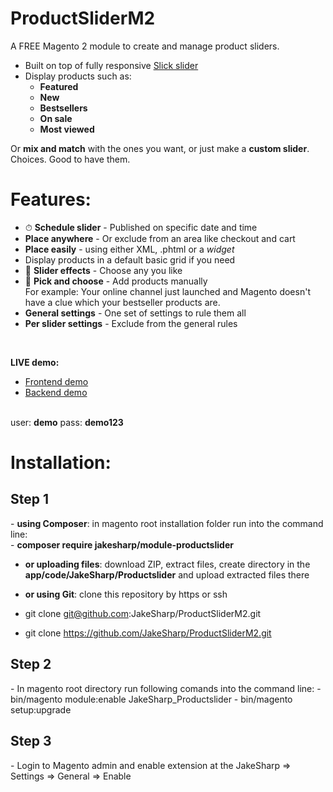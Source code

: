 # ProductSliderM2
A FREE Magento 2 module to create and manage product sliders.

- Built on top of fully responsive <a href="http://kenwheeler.github.io/slick/" target="_blank">Slick slider</a>
- Display products such as:
	-	**Featured** 
	-	**New** 
	-	**Bestsellers**
	-	**On sale** 
	-	**Most viewed**

Or **mix and match** with the ones you want, or just make a **custom slider**. Choices. Good to have them.


# Features:
- ⏱ **Schedule slider** - Published on specific date and time
- **Place anywhere** - Or exclude from an area like checkout and cart
- **Place easily** - using either XML, .phtml or a *widget*
- Display products in a default basic grid if you need
- 🎉 **Slider effects** - Choose any you like
- 🖖 **Pick and choose** - Add products manually <br/>
  For example: Your online channel just launched and Magento doesn't have a clue which your bestseller products are. 
- **General settings** - One set of settings to rule them all
- **Per slider settings** - Exclude from the general rules

<br/>

**LIVE demo:**
- <a href="http://demo.jakesharpdev.com/" target="_blank">Frontend demo</a>
- <a href="http://demo.jakesharpdev.com/admin/" target="_blank">Backend demo</a>
<br/>
user: <strong>demo</strong>
pass: <strong>demo123</strong>

# Installation:
<h2>Step 1</h2>
- <strong>using Composer</strong>: in magento root installation folder run into the command line:<br/>
  - <strong>composer require jakesharp/module-productslider</strong>
  
- <strong>or uploading files</strong>: download ZIP, extract files, create directory in the <strong>app/code/JakeSharp/Productslider</strong> and upload extracted files there

- <strong>or using Git</strong>: clone this repository by https or ssh <br/>
 - git clone git@github.com:JakeSharp/ProductSliderM2.git
 - git clone https://github.com/JakeSharp/ProductSliderM2.git

<h2>Step 2</h2>
- In magento root directory run following comands into the command line:
  - bin/magento module:enable JakeSharp_Productslider
  - bin/magento setup:upgrade

<h2>Step 3</h2>
- Login to Magento admin and enable extension at the JakeSharp => Settings => General => Enable

 

